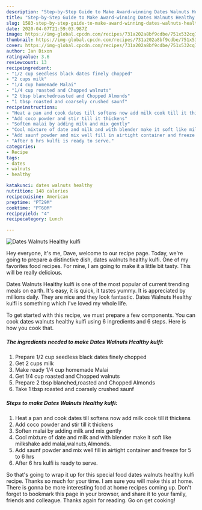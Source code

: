 ```yaml
---
description: "Step-by-Step Guide to Make Award-winning Dates Walnuts Healthy kulfi"
title: "Step-by-Step Guide to Make Award-winning Dates Walnuts Healthy kulfi"
slug: 1583-step-by-step-guide-to-make-award-winning-dates-walnuts-healthy-kulfi
date: 2020-04-07T21:59:03.987Z
image: https://img-global.cpcdn.com/recipes/731a202a8bf9cdbe/751x532cq70/dates-walnuts-healthy-kulfi-recipe-main-photo.jpg
thumbnail: https://img-global.cpcdn.com/recipes/731a202a8bf9cdbe/751x532cq70/dates-walnuts-healthy-kulfi-recipe-main-photo.jpg
cover: https://img-global.cpcdn.com/recipes/731a202a8bf9cdbe/751x532cq70/dates-walnuts-healthy-kulfi-recipe-main-photo.jpg
author: Ian Dixon
ratingvalue: 3.6
reviewcount: 13
recipeingredient:
- "1/2 cup seedless black dates finely chopped"
- "2 cups milk"
- "1/4 cup homemade Malai"
- "1/4 cup roasted and Chopped walnuts"
- "2 tbsp blanchedroasted and Chopped Almonds"
- "1 tbsp roasted and coarsely crushed saunf"
recipeinstructions:
- "Heat a pan and cook dates till softens now add milk cook till it thickens"
- "Add coco powder and stir till it thickens"
- "Soften malai by adding milk and mix gently"
- "Cool mixture of date and milk and with blender make it soft like milkshake add malai,walnuts,Almonds."
- "Add saunf powder and mix well fill in airtight container and freeze for 5 to 6 hrs"
- "After 6 hrs kulfi is ready to serve."
categories:
- Recipe
tags:
- dates
- walnuts
- healthy

katakunci: dates walnuts healthy 
nutrition: 148 calories
recipecuisine: American
preptime: "PT29M"
cooktime: "PT60M"
recipeyield: "4"
recipecategory: Lunch

---
```



![Dates Walnuts Healthy kulfi](https://img-global.cpcdn.com/recipes/731a202a8bf9cdbe/751x532cq70/dates-walnuts-healthy-kulfi-recipe-main-photo.jpg)

Hey everyone, it's me, Dave, welcome to our recipe page. Today, we're going to prepare a distinctive dish, dates walnuts healthy kulfi. One of my favorites food recipes. For mine, I am going to make it a little bit tasty. This will be really delicious.

Dates Walnuts Healthy kulfi is one of the most popular of current trending meals on earth. It's easy, it is quick, it tastes yummy. It is appreciated by millions daily. They are nice and they look fantastic. Dates Walnuts Healthy kulfi is something which I've loved my whole life.




To get started with this recipe, we must prepare a few components. You can cook dates walnuts healthy kulfi using 6 ingredients and 6 steps. Here is how you cook that.

<!--inarticleads1-->

##### The ingredients needed to make Dates Walnuts Healthy kulfi:

1. Prepare 1/2 cup seedless black dates finely chopped
1. Get 2 cups milk
1. Make ready 1/4 cup homemade Malai
1. Get 1/4 cup roasted and Chopped walnuts
1. Prepare 2 tbsp blanched,roasted and Chopped Almonds
1. Take 1 tbsp roasted and coarsely crushed saunf




<!--inarticleads2-->

##### Steps to make Dates Walnuts Healthy kulfi:

1. Heat a pan and cook dates till softens now add milk cook till it thickens
1. Add coco powder and stir till it thickens
1. Soften malai by adding milk and mix gently
1. Cool mixture of date and milk and with blender make it soft like milkshake add malai,walnuts,Almonds.
1. Add saunf powder and mix well fill in airtight container and freeze for 5 to 6 hrs
1. After 6 hrs kulfi is ready to serve.




So that's going to wrap it up for this special food dates walnuts healthy kulfi recipe. Thanks so much for your time. I am sure you will make this at home. There is gonna be more interesting food at home recipes coming up. Don't forget to bookmark this page in your browser, and share it to your family, friends and colleague. Thanks again for reading. Go on get cooking!
